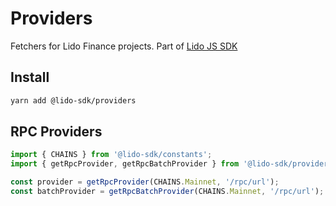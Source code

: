 # Providers

Fetchers for Lido Finance projects.
Part of [Lido JS SDK](https://github.com/lidofinance/lido-js-sdk/#readme)

## Install

```bash
yarn add @lido-sdk/providers
```

## RPC Providers

```ts
import { CHAINS } from '@lido-sdk/constants';
import { getRpcProvider, getRpcBatchProvider } from '@lido-sdk/providers';

const provider = getRpcProvider(CHAINS.Mainnet, '/rpc/url');
const batchProvider = getRpcBatchProvider(CHAINS.Mainnet, '/rpc/url');
```
